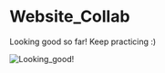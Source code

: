 # Website_Collab

Looking good so far!
Keep practicing :)

![Looking_good!](https://media2.giphy.com/media/v1.Y2lkPTc5MGI3NjExeGQwNW9hd2didzBvNHV0OG5oNnhkY3owZWV2b2EzdXY2NmJoYmFreiZlcD12MV9pbnRlcm5hbF9naWZfYnlfaWQmY3Q9Zw/etOX3h7ApZuDe7Fc5w/giphy.gif)